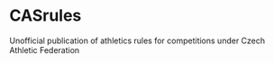# CASrules
Unofficial publication of athletics rules for competitions under Czech Athletic Federation
